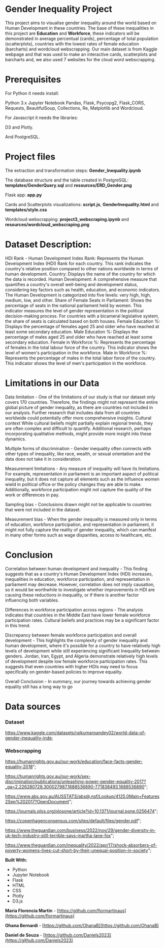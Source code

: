 # Gender Inequality Project
This project aims to visualise gender inequality around the world based on Human Development in these countries. The base of these inequalities in this project are **Education** and **Workforce**, these indicators will be demonstrated in average percentual (cards), percentage of total population (scatterplots), countries with the lowest rates of female education (barcharts) and wordcloud webscrapping. Our main dataset is from Kaggle webpage and that was used to make an interactive cards, scatterplots and barcharts and, we also used 7 websites for the cloud word webscrapping.

# Prerequisites
For Python it needs install:

Python 3.x
Jupyter Notebook
Pandas, Flask, Psycopg2, Flask_CORS, Requests, BeautifulSoup, Collections, Re, Matplotlib and Wordcloud.

For Javascript it needs the libraries:

D3 and Plotly.

And
PostgreSQL.

# Project files
The extraction and transformation steps: **Gender_Inequality.ipynb**

The database structure and the table created in PostgreSQL: **templates/GenderQuery.sql** and **resources/ERD_Gender.png**

Flask app: **app.py**

Cards and Scatterplots visualizations: **script.js**, **GenderInequality.html** and **templates/style.css**

Wordcloud webscrapping: **project3_webscraping.ipynb** and **resources/wordcloud_webscraping.png**

# Dataset Description:
HDI Rank - Human Development Index Rank:
Represents the Human Development Index (HDI) Rank for each country. This rank indicates the country's relative position compared to other nations worldwide in terms of human development.
Country:
Displays the name of the country for which the data is recorded.
Human Development:
A comprehensive measure that quantifies a country's overall well-being and development status, considering key factors such as health, education, and economic indicators. The Human Development is categorized into five levels: very high, high, medium, low, and other.
Share of Female Seats in Parliament:
Shows the percentage of seats in the national parliament held by women. This indicator measures the level of gender representation in the political decision-making process. For countries with a bicameral legislative system, the share of seats is calculated based on both houses.
Female Education %:
Displays the percentage of females aged 25 and older who have reached at least some secondary education.
Male Education %:
Displays the percentage of males aged 25 and older who have reached at least some secondary education.
Female in Workforce %:
Represents the percentage of females in the total labour force of the country. This indicator shows the level of women's participation in the workforce.
Male in Workforce %:
Represents the percentage of males in the total labor force of the country. This indicator shows the level of men's participation in the workforce.

# Limitations in our Data

Data limitation -
One of the limitations of our study is that our dataset only covers 170 countries. Therefore, the findings might not represent the entire global picture of gender inequality, as there are countries not included in our analysis. Further research that includes data from all countries worldwide could potentially offer more comprehensive insights.
Cultural context
While cultural beliefs might partially explain regional trends, they are often complex and difficult to quantify. Additional research, perhaps incorporating qualitative methods, might provide more insight into these dynamics.

Multiple forms of discrimination -
Gender inequality often connects with other types of inequality, like race, wealth, or sexual orientation and the data does not take it in consideration.

Measurement limitations - 
Any measure of inequality will have its limitations. For example, representation in parliament is an important aspect of political inequality, but it does not capture all elements such as the influence women wield in political office or the policy changes they are able to make. Additionally, workforce participation might not capture the quality of the work or differences in pay.

Sampling bias - 
Conclusions drawn might not be applicable to countries that were not included in the dataset.

Measurement bias - 
When the gender inequality is measured only in terms of education, workforce participation, and representation in parliament, it might not fully capture the reality of gender inequality, which can manifest in many other forms such as wage disparities, access to healthcare, etc.

# Conclusion

Correlation between human development and inequality - 
This finding suggests that as a country's Human Development Index (HDI) increases, inequalities in education, workforce participation, and representation in parliament may decrease. However, correlation does not imply causation, so it would be worthwhile to investigate whether improvements in HDI are causing these reductions in inequality, or if there is another factor influencing both variables.

Differences in workforce participation across regions - 
The analysis indicates that countries in the Middle East have lower female workforce participation rates. Cultural beliefs and practices may be a significant factor in this trend.

Discrepancy between female workforce participation and overall development - 
This highlights the complexity of gender inequality and human development, where it's possible for a country to have relatively high levels of development while still experiencing significant Inequality between genders. Jordan, Iran, Egypt, and Algeria demonstrate relatively high levels of development despite low female workforce participation rates. This suggests that even countries with higher HDIs may need to focus specifically on gender-based policies to improve equality.

Overall Conclusion - 
In summary, our journey towards achieving gender equality still has a long way to go

# Data sources

### Dataset
https://www.kaggle.com/datasets/rajkumarpandey02/world-data-of-gender-inequality-inde;

### Webscrapping
https://humanrights.gov.au/our-work/education/face-facts-gender-equality-2018";

https://humanrights.gov.au/our-work/sex-discrimination/publications/unleashing-power-gender-equality-2017?_ga=2.226280728.300027987.1688536890-771838493.1688536890";

https://www.abs.gov.au/AUSSTATS/abs@.nsf/Lookup/4125.0Main+Features2Sep%202017?OpenDocument";

https://journals.plos.org/plosone/article?id=10.1371/journal.pone.0256474";

https://copenhagenconsensus.com/sites/default/files/gender.pdf";

https://www.theguardian.com/business/2022/nov/29/gender-diversity-in-uk-tech-industry-still-terrible-says-martha-lane-fox";

https://www.theguardian.com/inequality/2022/apr/17/shock-absorbers-of-poverty-womens-lives-cut-short-by-their-unequal-position-in-society";


**Built With:**
 * Python
 * Jupyter Notebook
 * Flask
 * HTML
 * CSS
 * Plotly
 * D3.js

**Maria Florencia Martin** - [https://github.com/flormartinaus](https://github.com/flormartinaus)

**Ohana Bernardi** - [https://github.com/OhanaB](https://github.com/OhanaB)

**Daniel de Souza** - [https://github.com/Daniels2023](https://github.com/Daniels2023)
